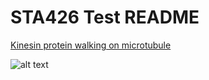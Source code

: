 # STA426 Test README

[Kinesin protein walking on microtubule](https://www.youtube.com/watch?v=y-uuk4Pr2i8)

![alt text](https://stomach36.files.wordpress.com/2014/02/cell_walk_002.jpg "Logo Title Text 1")

